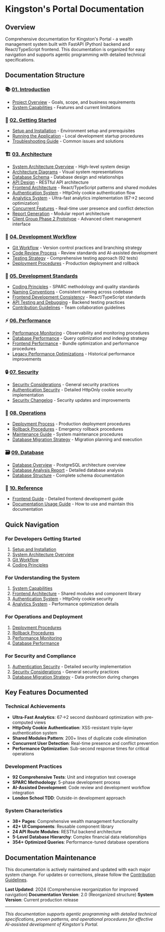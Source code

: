 # Kingston's Portal Documentation

## Overview

Comprehensive documentation for Kingston's Portal - a wealth management system built with FastAPI (Python) backend and React/TypeScript frontend. This documentation is organized for easy navigation and supports agentic programming with detailed technical specifications.

## Documentation Structure

### 📚 [01. Introduction](./01_introduction/)
- [Project Overview](./01_introduction/01_project_goals.md) - Goals, scope, and business requirements
- [System Capabilities](./01_introduction/02_project_strengths_and_limitations.md) - Features and current limitations

### 🚀 [02. Getting Started](./02_getting_started/)
- [Setup and Installation](./02_getting_started/01_setup_and_installation.md) - Environment setup and prerequisites
- [Running the Application](./02_getting_started/02_running_the_application.md) - Local development startup procedures
- [Troubleshooting Guide](./02_getting_started/03_troubleshooting_guide.md) - Common issues and solutions

### 🏗️ [03. Architecture](./03_architecture/)
- [System Architecture Overview](./03_architecture/01_system_architecture_overview.md) - High-level system design
- [Architecture Diagrams](./03_architecture/02_architecture_diagrams.md) - Visual system representations
- [Database Schema](./03_architecture/03_database_schema.md) - Database design and relationships
- [API Design](./03_architecture/04_api_design.md) - RESTful API architecture
- [Frontend Architecture](./03_architecture/05_frontend_architecture.md) - React/TypeScript patterns and shared modules
- [Authentication System](./03_architecture/06_authentication_system.md) - HttpOnly cookie authentication flow
- [Analytics System](./03_architecture/07_analytics_system.md) - Ultra-fast analytics implementation (67→2 second optimization)
- [Concurrent Features](./03_architecture/08_concurrent_features.md) - Real-time user presence and conflict detection
- [Report Generation](./03_architecture/09_report_generation.md) - Modular report architecture
- [Client Group Phase 2 Prototype](./03_architecture/10_client_group_phase2_prototype.md) - Advanced client management interface

### 🔄 [04. Development Workflow](./04_development_workflow/)
- [Git Workflow](./04_development_workflow/01_git_workflow.md) - Version control practices and branching strategy
- [Code Review Process](./04_development_workflow/02_code_review_process.md) - Review standards and AI-assisted development
- [Testing Strategy](./04_development_workflow/03_testing_strategy.md) - Comprehensive testing approach (92 tests)
- [Deployment Procedures](./04_development_workflow/04_deployment_procedures.md) - Production deployment and rollback

### 📏 [05. Development Standards](./05_development_standards/)
- [Coding Principles](./05_development_standards/01_coding_principles.md) - SPARC methodology and quality standards
- [Naming Conventions](./05_development_standards/02_naming_conventions.md) - Consistent naming across codebase
- [Frontend Development Consistency](./05_development_standards/03_frontend_development_consistency.md) - React/TypeScript standards
- [API Testing and Debugging](./05_development_standards/04_api_testing_and_debugging.md) - Backend testing practices
- [Contribution Guidelines](./05_development_standards/05_contribution_guidelines.md) - Team collaboration guidelines

### ⚡ [06. Performance](./06_performance/)
- [Performance Monitoring](./06_performance/01_performance_monitoring.md) - Observability and monitoring procedures
- [Database Performance](./06_performance/02_database_performance.md) - Query optimization and indexing strategy
- [Frontend Performance](./06_performance/03_frontend_performance.md) - Bundle optimization and performance procedures
- [Legacy Performance Optimizations](./06_performance/04_performance_optimization_legacy.md) - Historical performance improvements

### 🔒 [07. Security](./07_security/)
- [Security Considerations](./07_security/01_security_considerations.md) - General security practices
- [Authentication Security](./07_security/02_authentication_security.md) - Detailed HttpOnly cookie security implementation
- [Security Changelog](./07_security/03_security_changelog.md) - Security updates and improvements

### 🔧 [08. Operations](./08_operations/)
- [Deployment Process](./08_operations/01_deployment_process.md) - Production deployment procedures
- [Rollback Procedures](./08_operations/02_rollback_procedures.md) - Emergency rollback procedures
- [Maintenance Guide](./08_operations/03_maintenance_guide.md) - System maintenance procedures
- [Database Migration Strategy](./08_operations/04_database_migration_strategy.md) - Migration planning and execution

### 🗃️ [09. Database](./09_database/)
- [Database Overview](./09_database/01_database_overview.md) - PostgreSQL architecture overview
- [Database Analysis Report](./09_database/database_analysis_report.md) - Detailed database analysis
- [Database Structure](./09_database/database_structure_documentation.sql) - Complete schema documentation

### 📖 [10. Reference](./10_reference/)
- [Frontend Guide](./10_reference/01_frontend_guide/) - Detailed frontend development guide
- [Documentation Usage Guide](./10_reference/02_documentation_usage_guide.md) - How to use and maintain this documentation

## Quick Navigation

### For Developers Getting Started
1. [Setup and Installation](./02_getting_started/01_setup_and_installation.md)
2. [System Architecture Overview](./03_architecture/01_system_architecture_overview.md)
3. [Git Workflow](./04_development_workflow/01_git_workflow.md)
4. [Coding Principles](./05_development_standards/01_coding_principles.md)

### For Understanding the System
1. [System Capabilities](./01_introduction/02_project_strengths_and_limitations.md)
2. [Frontend Architecture](./03_architecture/05_frontend_architecture.md) - Shared modules and component library
3. [Authentication System](./03_architecture/06_authentication_system.md) - HttpOnly cookie security
4. [Analytics System](./03_architecture/07_analytics_system.md) - Performance optimization details

### For Operations and Deployment
1. [Deployment Procedures](./04_development_workflow/04_deployment_procedures.md)
2. [Rollback Procedures](./08_operations/02_rollback_procedures.md) 
3. [Performance Monitoring](./06_performance/01_performance_monitoring.md)
4. [Database Performance](./06_performance/02_database_performance.md)

### For Security and Compliance
1. [Authentication Security](./07_security/02_authentication_security.md) - Detailed security implementation
2. [Security Considerations](./07_security/01_security_considerations.md) - General security practices
3. [Database Migration Strategy](./08_operations/04_database_migration_strategy.md) - Data protection during changes

## Key Features Documented

### Technical Achievements
- **Ultra-Fast Analytics**: 67→2 second dashboard optimization with pre-computed views
- **HttpOnly Cookie Authentication**: XSS-resistant triple-layer authentication system
- **Shared Modules Pattern**: 200+ lines of duplicate code elimination
- **Concurrent User Detection**: Real-time presence and conflict prevention
- **Performance Optimization**: Sub-second response times for critical operations

### Development Practices
- **92 Comprehensive Tests**: Unit and integration test coverage
- **SPARC Methodology**: 5-phase development process
- **AI-Assisted Development**: Code review and development workflow integration
- **London School TDD**: Outside-in development approach

### System Characteristics
- **38+ Pages**: Comprehensive wealth management functionality
- **42+ UI Components**: Reusable component library
- **24 API Route Modules**: RESTful backend architecture
- **5-Level Database Hierarchy**: Complex financial data relationships
- **354+ Optimized Queries**: Performance-tuned database operations

## Documentation Maintenance

This documentation is actively maintained and updated with each major system change. For updates or corrections, please follow the [Contribution Guidelines](./05_development_standards/05_contribution_guidelines.md).

**Last Updated**: 2024 (Comprehensive reorganization for improved navigation)
**Documentation Version**: 2.0 (Reorganized structure)
**System Version**: Current production release

---

*This documentation supports agentic programming with detailed technical specifications, proven patterns, and operational procedures for effective AI-assisted development of Kingston's Portal.*